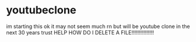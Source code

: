# youtubeclone
im starting this ok it may not seem much rn but will be youtube clone in the next 30 years trust
HELP HOW DO I DELETE A FILE!!!!!!!!!!!!!!!

